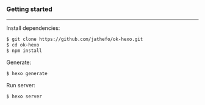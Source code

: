 
### Getting started
-------------------
Install dependencies:
``` bash
$ git clone https://github.com/jathefo/ok-hexo.git
$ cd ok-hexo
$ npm install
``` 
Generate:
``` bash
$ hexo generate
``` 
Run server:
``` bash
$ hexo server
``` 